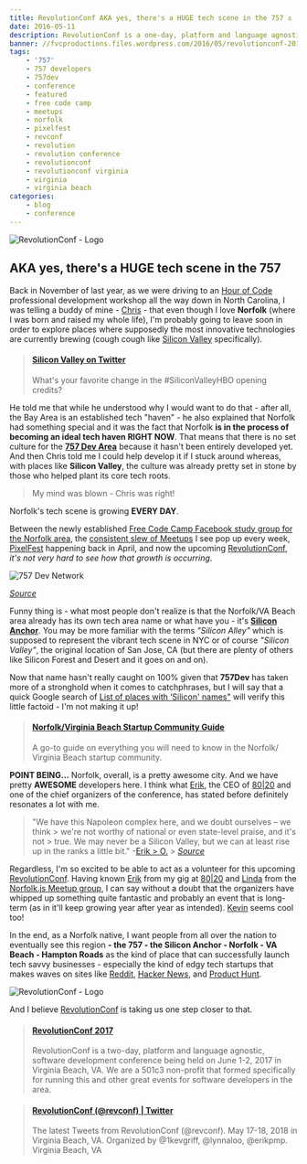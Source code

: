 ```yaml
---
title: RevolutionConf AKA yes, there's a HUGE tech scene in the 757 ⚓️
date: 2016-05-11
description: RevolutionConf is a one-day, platform and language agnostic, software development conference being held on May 13, 2016 in Virginia Beach, VA.
banner: //fvcproductions.files.wordpress.com/2016/05/revolutionconf-2016.png
tags:
    - '757'
    - 757 developers
    - 757dev
    - conference
    - featured
    - free code camp
    - meetups
    - norfolk
    - pixelfest
    - revconf
    - revolution
    - revolution conference
    - revolutionconf
    - revolutionconf virginia
    - virginia
    - virginia beach
categories:
    - blog
    - conference
---
```


![RevolutionConf - Logo](//fvcproductions.files.wordpress.com/2015/11/revolutionconf.png?w=300)

## AKA yes, there's a HUGE tech scene in the 757

Back in November of last year, as we were driving to an [Hour of Code](//code.org/professional-development-workshops) professional development workshop all the way down in North Carolina, I was telling a buddy of mine - [Chris](//www.linkedin.com/in/thecbliss) - that even though I love **Norfolk** (where I was born and raised my whole life), I'm probably going to leave soon in order to explore places where supposedly the most innovative technologies are currently brewing (cough cough like [Silicon Valley](//www.siliconvalley.com/) specifically).

<blockquote class="embedly-card"><h4><a href="//twitter.com/SiliconHBO/status/726167019314286592">Silicon Valley on Twitter</a></h4><p>What's your favorite change in the #SiliconValleyHBO opening credits?</p></blockquote>

He told me that while he understood why I would want to do that - after all, the Bay Area is an established tech "haven" - he also explained that Norfolk had something special and it was the fact that Norfolk **is in the process of becoming an ideal tech haven RIGHT NOW**. That means that there is no set culture for the [**757 Dev Area**](//hackathon.dominionenterprises.com/757-dev/) because it hasn't been entirely developed yet. And then Chris told me I could help develop it if I stuck around whereas, with places like **Silicon Valley**, the culture was already pretty set in stone by those who helped plant its core tech roots.

> My mind was blown - Chris was right!

Norfolk's tech scene is growing **EVERY DAY**.

Between the newly established [Free Code Camp Facebook study group for the Norfolk area](//www.facebook.com/groups/free.code.camp.norfolk), the [consistent slew of Meetups](//www.meetup.com/cities/us/va/norfolk/tech/) I see pop up every week, [PixelFest](//pixelfest.org/) happening back in April, and now the upcoming [RevolutionConf](//revolutionconf.com), _it's not very hard to see how that growth is occurring_.

![757 Dev Network](//fvcproductions.files.wordpress.com/2016/05/757-dev-network-de-hackathon-series.png)

_[Source](//hackathon.dominionenterprises.com/757-dev/)_

Funny thing is - what most people don't realize is that the Norfolk/VA Beach area already has its own tech area name or what have you - it's **[Silicon Anchor](//twitter.com/SiliconAnchor)**. You may be more familiar with the terms _"Silicon Alley"_ which is supposed to represent the vibrant tech scene in NYC or of course _"Silicon Valley"_, the original location of San Jose, CA (but there are plenty of others like Silicon Forest and Desert and it goes on and on).

Now that name hasn't really caught on 100% given that **757Dev** has taken more of a stronghold when it comes to catchphrases, but I will say that a quick Google search of [List of places with ‘Silicon' names"](//www.wikiwand.com/en/List_of_places_with_%22Silicon%22_names) will verify this little factoid - I'm not making it up!

<blockquote class="embedly-card"><h4><a href="//www.slideshare.net/SiliconAnchor/norfolk-virginia-beach-startup-community-guide">Norfolk/Virginia Beach Startup Community Guide</a></h4><p>A go-to guide on everything you will need to know in the Norfolk/ Virginia Beach startup community.</p></blockquote>

**POINT BEING…** Norfolk, overall, is a pretty awesome city. And we have pretty **AWESOME** developers here. I think what [Erik](//www.linkedin.com/in/erikpmp), the CEO of [80|20](//8020.co) and one of the chief organizers of the conference, has stated before definitely resonates a lot with me.

> "We have this Napoleon complex here, and we doubt ourselves – we think > we're not worthy of national or even state-level praise, and it's not > true. We may never be a Silicon Valley, but we can at least rise up in the ranks a little bit." -[Erik > O.](//www.linkedin.com/in/erikpmp) > _[Source](//pilotonline.com/inside-business/revolutionconf-seeks-to-unite-software-community/article_5c92cdce-c3cc-5deb-a0a4-e5311105e6b4.html)_

Regardless, I'm so excited to be able to act as a volunteer for this upcoming [RevolutionConf](//revolutionconf.com). Having known [Erik](//www.linkedin.com/in/erikpmp) from my gig at [80|20](//8020.co) and [Linda](//twitter.com/lynnaloo) from the [Norfolk.js Meetup group](//www.meetup.com/NorfolkJS/), I can say without a doubt that the organizers have whipped up something quite fantastic and probably an event that is long-term (as in it'll keep growing year after year as intended). [Kevin](//twitter.com/1kevgriff) seems cool too!

In the end, as a Norfolk native, I want people from all over the nation to eventually see this region **- the 757 - the Silicon Anchor - Norfolk - VA Beach - Hampton Roads** as the kind of place that can successfully launch tech savvy businesses - especially the kind of edgy tech startups that makes waves on sites like [Reddit](//www.reddit.com/r/technology/), [Hacker News](//news.ycombinator.com/), and [Product Hunt](//www.producthunt.com/tech).

![RevolutionConf - Logo](//fvcproductions.files.wordpress.com/2015/11/revolutionconf.png?w=300)

And I believe [RevolutionConf](//revolutionconf.com) is taking us one step closer to that.

<blockquote class="embedly-card"><h4><a href="//revolutionconf.com">RevolutionConf 2017</a></h4><p>RevolutionConf is a two-day, platform and language agnostic, software development conference being held on June 1-2, 2017 in Virginia Beach, VA. We are a 501c3 non-profit that formed specifically for running this and other great events for software developers in the area.</p></blockquote>

<blockquote class="embedly-card"><h4><a href="//twitter.com/revconf">RevolutionConf (@revconf) | Twitter</a></h4><p>The latest Tweets from RevolutionConf (@revconf). May 17-18, 2018 in Virginia Beach, VA. Organized by @1kevgriff, @lynnaloo, @erikpmp. Virginia Beach, VA</p></blockquote>
